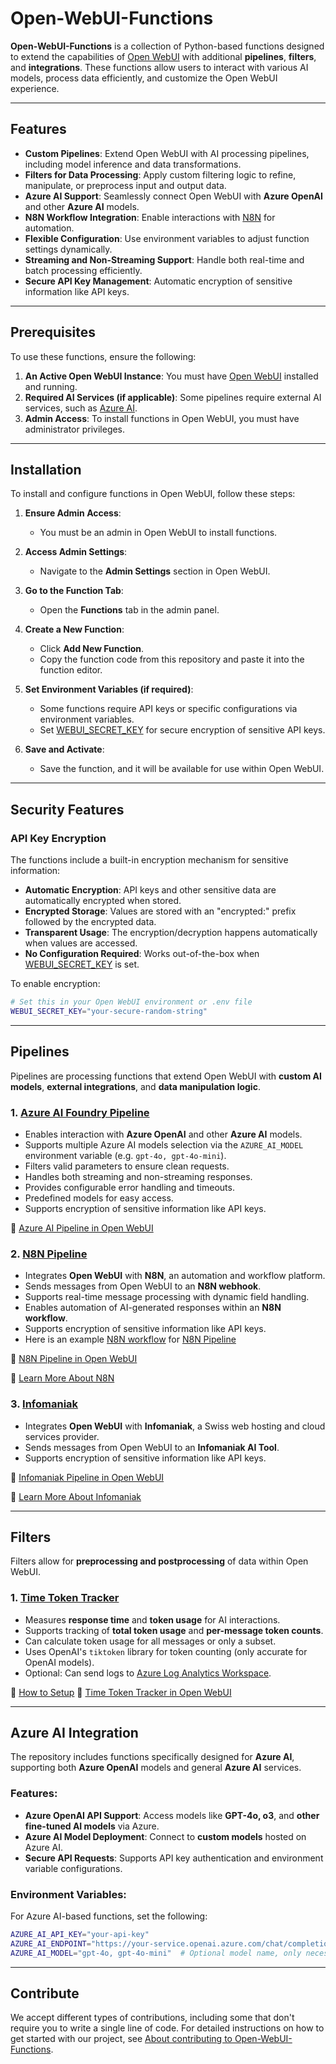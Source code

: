 # Open-WebUI-Functions

**Open-WebUI-Functions** is a collection of Python-based functions designed to extend the capabilities of [Open WebUI](https://github.com/open-webui) with additional **pipelines**, **filters**, and **integrations**. These functions allow users to interact with various AI models, process data efficiently, and customize the Open WebUI experience.

---

## Features

- **Custom Pipelines**: Extend Open WebUI with AI processing pipelines, including model inference and data transformations.
- **Filters for Data Processing**: Apply custom filtering logic to refine, manipulate, or preprocess input and output data.
- **Azure AI Support**: Seamlessly connect Open WebUI with **Azure OpenAI** and other **Azure AI** models.
- **N8N Workflow Integration**: Enable interactions with [N8N](https://n8n.io/) for automation.
- **Flexible Configuration**: Use environment variables to adjust function settings dynamically.
- **Streaming and Non-Streaming Support**: Handle both real-time and batch processing efficiently.
- **Secure API Key Management**: Automatic encryption of sensitive information like API keys.

---

## Prerequisites

To use these functions, ensure the following:

1. **An Active Open WebUI Instance**: You must have [Open WebUI](https://github.com/open-webui/open-webui) installed and running.
2. **Required AI Services (if applicable)**: Some pipelines require external AI services, such as [Azure AI](https://ai.azure.com/).
3. **Admin Access**: To install functions in Open WebUI, you must have administrator privileges.

---

## Installation

To install and configure functions in Open WebUI, follow these steps:

1. **Ensure Admin Access**:
   - You must be an admin in Open WebUI to install functions.

2. **Access Admin Settings**:
   - Navigate to the **Admin Settings** section in Open WebUI.

3. **Go to the Function Tab**:
   - Open the **Functions** tab in the admin panel.

4. **Create a New Function**:
   - Click **Add New Function**.
   - Copy the function code from this repository and paste it into the function editor.

5. **Set Environment Variables (if required)**:
   - Some functions require API keys or specific configurations via environment variables.
   - Set [WEBUI_SECRET_KEY](https://docs.openwebui.com/getting-started/env-configuration/#webui_secret_key) for secure encryption of sensitive API keys.

6. **Save and Activate**:
   - Save the function, and it will be available for use within Open WebUI.

---

## Security Features

### API Key Encryption

The functions include a built-in encryption mechanism for sensitive information:

- **Automatic Encryption**: API keys and other sensitive data are automatically encrypted when stored.
- **Encrypted Storage**: Values are stored with an "encrypted:" prefix followed by the encrypted data.
- **Transparent Usage**: The encryption/decryption happens automatically when values are accessed.
- **No Configuration Required**: Works out-of-the-box when [WEBUI_SECRET_KEY](https://docs.openwebui.com/getting-started/env-configuration/#webui_secret_key) is set.

To enable encryption:
```bash
# Set this in your Open WebUI environment or .env file
WEBUI_SECRET_KEY="your-secure-random-string"
```

---

## Pipelines

Pipelines are processing functions that extend Open WebUI with **custom AI models**, **external integrations**, and **data manipulation logic**.

### **1. [Azure AI Foundry Pipeline](./pipelines/azure/azure_ai_foundry.py)**

- Enables interaction with **Azure OpenAI** and other **Azure AI** models.
- Supports multiple Azure AI models selection via the `AZURE_AI_MODEL` environment variable (e.g. `gpt-4o, gpt-4o-mini`).
- Filters valid parameters to ensure clean requests.
- Handles both streaming and non-streaming responses.
- Provides configurable error handling and timeouts.
- Predefined models for easy access.
- Supports encryption of sensitive information like API keys.

🔗 [Azure AI Pipeline in Open WebUI](https://openwebui.com/f/owndev/azure_ai/)


### **2. [N8N Pipeline](./pipelines/n8n/n8n.py)**

- Integrates **Open WebUI** with **N8N**, an automation and workflow platform.
- Sends messages from Open WebUI to an **N8N webhook**.
- Supports real-time message processing with dynamic field handling.
- Enables automation of AI-generated responses within an **N8N workflow**.
- Supports encryption of sensitive information like API keys.
- Here is an example [N8N workflow](./pipelines/n8n/Open_WebUI_Test_Agent.json) for [N8N Pipeline](./pipelines/n8n/n8n.py)

🔗 [N8N Pipeline in Open WebUI](https://openwebui.com/f/owndev/n8n_pipeline/)

🔗 [Learn More About N8N](https://n8n.io/)


### **3. [Infomaniak](./pipelines/infomaniak/infomaniak.py)**

- Integrates **Open WebUI** with **Infomaniak**, a Swiss web hosting and cloud services provider.
- Sends messages from Open WebUI to an **Infomaniak AI Tool**.
- Supports encryption of sensitive information like API keys.

🔗 [Infomaniak Pipeline in Open WebUI](https://openwebui.com/f/owndev/infomaniak_ai_tools)

🔗 [Learn More About Infomaniak](https://www.infomaniak.com/en/hosting/ai-tools)

---

## Filters

Filters allow for **preprocessing and postprocessing** of data within Open WebUI.

### **1. [Time Token Tracker](./filters/time_token_tracker.py)**

- Measures **response time** and **token usage** for AI interactions.
- Supports tracking of **total token usage** and **per-message token counts**.
- Can calculate token usage for all messages or only a subset.
- Uses OpenAI's `tiktoken` library for token counting (only accurate for OpenAI models).
- Optional: Can send logs to [Azure Log Analytics Workspace](https://learn.microsoft.com/en-us/azure/azure-monitor/logs/log-analytics-workspace-overview).

🔗 [How to Setup](./docs/setup-azure-log-analytics.md)
🔗 [Time Token Tracker in Open WebUI](https://openwebui.com/f/owndev/time_token_tracker)

---

## Azure AI Integration

The repository includes functions specifically designed for **Azure AI**, supporting both **Azure OpenAI** models and general **Azure AI** services.

### Features:
- **Azure OpenAI API Support**: Access models like **GPT-4o, o3**, and **other fine-tuned AI models** via Azure.
- **Azure AI Model Deployment**: Connect to **custom models** hosted on Azure AI.
- **Secure API Requests**: Supports API key authentication and environment variable configurations.

### Environment Variables:
For Azure AI-based functions, set the following:
```bash
AZURE_AI_API_KEY="your-api-key"
AZURE_AI_ENDPOINT="https://your-service.openai.azure.com/chat/completions?api-version=2024-05-01-preview"
AZURE_AI_MODEL="gpt-4o, gpt-4o-mini"  # Optional model name, only necessary if not Azure OpenAI or if model name not in URL (e.g. "https://<your-endpoint>/openai/deployments/<model-name>/chat/completions").
```

---

## Contribute

We accept different types of contributions, including some that don't require you to write a single line of code. 
For detailed instructions on how to get started with our project, see [About contributing to Open-WebUI-Functions](./.github/CONTRIBUTING.md).
